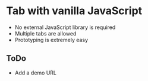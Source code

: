 # Tab with vanilla JavaScript
- No external JavaScript library is required
- Multiple tabs are allowed
- Prototyping is extremely easy

## ToDo
- Add a demo URL
